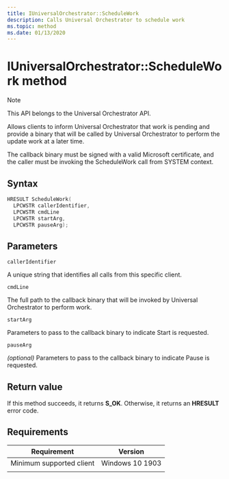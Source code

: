 ```yaml
---
title: IUniversalOrchestrator::ScheduleWork
description: Calls Universal Orchestrator to schedule work
ms.topic: method
ms.date: 01/13/2020
---
```


# IUniversalOrchestrator::ScheduleWork method

> [!NOTE] 
> This API belongs to the Universal Orchestrator API.

Allows clients to inform Universal Orchestrator that work is pending and provide a binary that will be called by Universal Orchestrator to perform the update work at a later time.

The callback binary must be signed with a valid Microsoft certificate, and the caller must be invoking the ScheduleWork call from SYSTEM context.

## Syntax

```C++
HRESULT ScheduleWork(
  LPCWSTR callerIdentifier,
  LPCWSTR cmdLine
  LPCWSTR startArg,
  LPCWSTR pauseArg);
```

## Parameters

`callerIdentifier`

A unique string that identifies all calls from this specific client.

`cmdLine`

The full path to the callback binary that will be invoked by Universal Orchestrator to perform work.

`startArg`

Parameters to pass to the callback binary to indicate Start is requested.

`pauseArg`

*(optional)* Parameters to pass to the callback binary to indicate Pause is requested.

## Return value
If this method succeeds, it returns **S_OK**.  Otherwise, it returns an **HRESULT** error code.

## Requirements

| Requirement | Version |
|---|---|
| Minimum supported client | Windows 10 1903 |
|   |   |



 

 



